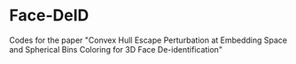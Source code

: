 # Face-DeID
Codes for the paper "Convex Hull Escape Perturbation at Embedding Space and Spherical Bins Coloring for 3D Face De-identification"
